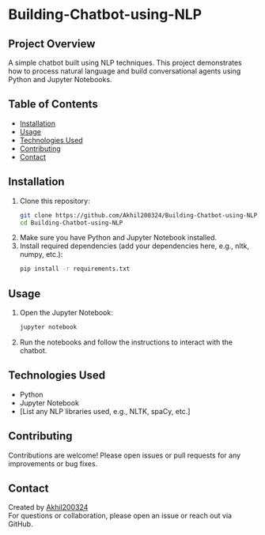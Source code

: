 # Building-Chatbot-using-NLP

## Project Overview
A simple chatbot built using NLP techniques. This project demonstrates how to process natural language and build conversational agents using Python and Jupyter Notebooks.

## Table of Contents
- [Installation](#installation)
- [Usage](#usage)
- [Technologies Used](#technologies-used)
- [Contributing](#contributing)
- [Contact](#contact)

## Installation

1. Clone this repository:
   ```bash
   git clone https://github.com/Akhil200324/Building-Chatbot-using-NLP.git
   cd Building-Chatbot-using-NLP
2. Make sure you have Python and Jupyter Notebook installed.
3. Install required dependencies (add your dependencies here, e.g., nltk, numpy, etc.):
   ```bash
   pip install -r requirements.txt
   ```

## Usage

1. Open the Jupyter Notebook:
   ```bash
   jupyter notebook
   ```
2. Run the notebooks and follow the instructions to interact with the chatbot.

## Technologies Used

- Python
- Jupyter Notebook
- [List any NLP libraries used, e.g., NLTK, spaCy, etc.]

## Contributing

Contributions are welcome! Please open issues or pull requests for any improvements or bug fixes.

## Contact

Created by [Akhil200324](https://github.com/Akhil200324)  
For questions or collaboration, please open an issue or reach out via GitHub.
